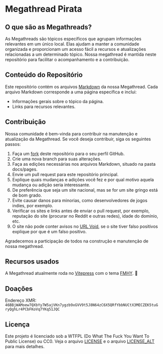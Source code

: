 # Megathread Pirata

## O que são as Megathreads?

As Megathreads são tópicos específicos que agrupam informações relevantes em um único local. Elas ajudam a manter a comunidade organizada e proporcionam um acesso fácil a recursos e atualizações relacionadas a um determinado tópico. Nossa megathread é mantida neste repositório para facilitar o acompanhamento e a contribuição.

## Conteúdo do Repositório

Este repositório contém os arquivos [Markdown](https://www.markdownguide.org/) da nossa Megathread. Cada arquivo Markdown corresponde a uma página específica e inclui:

- Informações gerais sobre o tópico da página.
- Links para recursos relevantes.

## Contribuição

Nossa comunidade é bem-vinda para contribuir na manutenção e atualização da Megathread. Se você deseja contribuir, siga os seguintes passos:

1. Faça um [fork](https://github.com/piratarialink/megathread_pirata/fork) deste repositório para o seu perfil GitHub.
2. Crie uma nova branch para suas alterações.
3. Faça as edições necessárias nos arquivos Markdown, situado na pasta docs/pages.
4. Envie um pull request para este repositório principal.
5. Explique quais mudanças e adições você fez e por qual motivo aquela mudança ou adição seria interessante.
6. De preferência que seja um site nacional, mas se for um site gringo está de bom grado.
7. Evite causar danos para minorias, como desenvolvedores de jogos indies, por exemplo.
8. Verificar os sites e links antes de enviar o pull request, por exemplo, reputação do site (procurar no Reddit e outras redes), idade do domínio, etc.
9. O site não pode conter avisos no [URL Void](https://www.urlvoid.com/), se o site tiver falso positivos explique por que é um falso positivo.

Agradecemos a participação de todos na construção e manutenção de nossa megathread.

## Recursos usados

A Megathread atualmente roda no [Vitepress](https://vitepress.dev/) com o tema [FMHY](https://github.com/fmhy/FMHYedit). 💖

## Doações 

Endereço XMR: 
`46BBjWAMoew7QXbYy7W5ajVKn7ygzb9xGVV9t5J8N64zC6X5QRfYbbNUCtX3MECZEK5tuGryQghLr4PCbFKoVq7YKq51JQC`

## Licença

Este projeto é licenciado sob a WTFPL (Do What The Fuck You Want To Public License) ou CC0. Veja o arquivo [LICENSE](LICENSE) e o arquivo [LICENSE_ALT](LICENSE_ALT) para mais detalhes.
